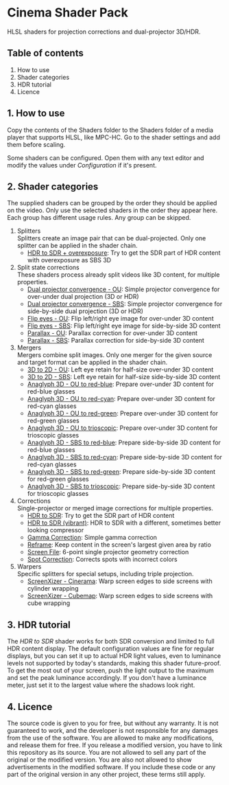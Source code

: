 # Cinema Shader Pack
HLSL shaders for projection corrections and dual-projector 3D/HDR.

## Table of contents
1. How to use
2. Shader categories
3. HDR tutorial
4. Licence

## 1. How to use
Copy the contents of the Shaders folder to the Shaders folder of a media player
that supports HLSL, like MPC-HC. Go to the shader settings and add them before
scaling.

Some shaders can be configured. Open them with any text editor and modify the
values under *Configuration* if it's present.

## 2. Shader categories
The supplied shaders can be grouped by the order they should be applied on the
video. Only use the selected shaders in the order they appear here. Each group
has different usage rules. Any group can be skipped.

1. Splitters<br />
   Splitters create an image pair that can be dual-projected. Only one splitter can be applied in the shader chain.
   * [HDR to SDR + overexposure](./Shaders/HDR%20to%20SDR%20+%20overexposure.hlsl): Try to get the SDR part of HDR content with overexposure as SBS 3D
2. Split state corrections<br />
   These shaders process already split videos like 3D content, for multiple properties.
   * [Dual projector convergence - OU](./Shaders/Dual%20projector%20convergence%20-%20OU.hlsl): Simple projector convergence for over-under dual projection (3D or HDR)
   * [Dual projector convergence - SBS](./Shaders/Dual%20projector%20convergence%20-%20SBS.hlsl): Simple projector convergence for side-by-side dual projection (3D or HDR)
   * [Flip eyes - OU](./Shaders/Flip%20eyes%20-%20OU.hlsl): Flip left/right eye image for over-under 3D content
   * [Flip eyes - SBS](./Shaders/Flip%20eyes%20-%20SBS.hlsl): Flip left/right eye image for side-by-side 3D content
   * [Parallax - OU](./Shaders/Parallax%20-%20OU.hlsl): Parallax correction for over-under 3D content
   * [Parallax - SBS](./Shaders/Parallax%20-%20SBS.hlsl): Parallax correction for side-by-side 3D content
3. Mergers<br />
   Mergers combine split images. Only one merger for the given source and target format can be applied in the shader chain.
   * [3D to 2D - OU](./Shaders/3D%20to%202D%20-%20OU.hlsl): Left eye retain for half-size over-under 3D content
   * [3D to 2D - SBS](./Shaders/3D%20to%202D%20-%20SBS.hlsl): Left eye retain for half-size side-by-side 3D content
   * [Anaglyph 3D - OU to red-blue](./Shaders/Anaglyph%203D%20-%20OU%20to%20red-blue.hlsl): Prepare over-under 3D content for red-blue glasses
   * [Anaglyph 3D - OU to red-cyan](./Shaders/Anaglyph%203D%20-%20OU%20to%20red-cyan.hlsl): Prepare over-under 3D content for red-cyan glasses
   * [Anaglyph 3D - OU to red-green](./Shaders/Anaglyph%203D%20-%20OU%20to%20red-green.hlsl): Prepare over-under 3D content for red-green glasses
   * [Anaglyph 3D - OU to trioscopic](./Shaders/Anaglyph%203D%20-%20OU%20to%20trioscopic.hlsl): Prepare over-under 3D content for trioscopic glasses
   * [Anaglyph 3D - SBS to red-blue](./Shaders/Anaglyph%203D%20-%20SBS%20to%20red-blue.hlsl): Prepare side-by-side 3D content for red-blue glasses
   * [Anaglyph 3D - SBS to red-cyan](./Shaders/Anaglyph%203D%20-%20SBS%20to%20red-cyan.hlsl): Prepare side-by-side 3D content for red-cyan glasses
   * [Anaglyph 3D - SBS to red-green](./Shaders/Anaglyph%203D%20-%20SBS%20to%20red-green.hlsl): Prepare side-by-side 3D content for red-green glasses
   * [Anaglyph 3D - SBS to trioscopic](./Shaders/Anaglyph%203D%20-%20SBS%20to%20trioscopic.hlsl): Prepare side-by-side 3D content for trioscopic glasses
4. Corrections<br />
   Single-projector or merged image corrections for multiple properties.
   * [HDR to SDR](./Shaders/HDR%20to%20SDR.hlsl): Try to get the SDR part of HDR content
   * [HDR to SDR (vibrant)](./Shaders/HDR%20to%20SDR%20(vibrant).hlsl): HDR to SDR with a different, sometimes better looking compressor
   * [Gamma Correction](./Shaders/Gamma%20Correction.hlsl): Simple gamma correction
   * [Reframe](./Shaders/Reframe.hlsl): Keep content in the screen's largest given area by ratio
   * [Screen File](./Shaders/Screen%20File.hlsl): 6-point single projector geometry correction
   * [Spot Correction](./Shaders/Spot%20Correction.hlsl): Corrects spots with incorrect colors
5. Warpers<br />
   Specific splitters for special setups, including triple projection.
   * [ScreenXizer - Cinerama](./Shaders/ScreenXizer%20-%20Cinerama.hlsl): Warp screen edges to side screens with cylinder wrapping
   * [ScreenXizer - Cubemap](./Shaders/ScreenXizer%20-%20Cubemap.hlsl): Warp screen edges to side screens with cube wrapping

## 3. HDR tutorial
The *HDR to SDR* shader works for both SDR conversion and limited to full HDR
content display. The default configuration values are fine for regular displays,
but you can set it up to actual HDR light values, even to luminance levels not
supported by today's standards, making this shader future-proof. To get the most
out of your screen, push the light output to the maximum and set the peak
luminance accordingly. If you don't have a luminance meter, just set it to the
largest value where the shadows look right.

## 4. Licence
The source code is given to you for free, but without any warranty. It is not
guaranteed to work, and the developer is not responsible for any damages from
the use of the software. You are allowed to make any modifications, and release
them for free. If you release a modified version, you have to link this
repository as its source. You are not allowed to sell any part of the original
or the modified version. You are also not allowed to show advertisements in the
modified software. If you include these code or any part of the original version
in any other project, these terms still apply.
